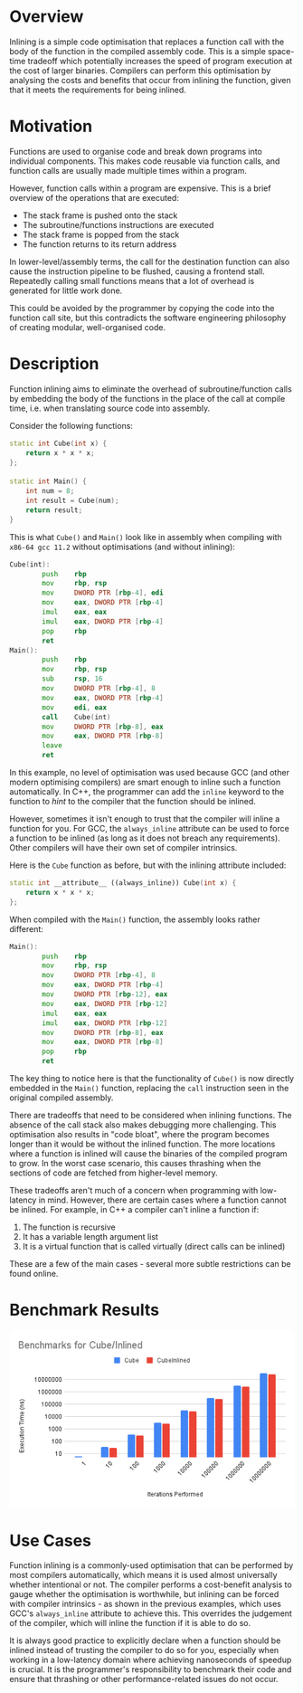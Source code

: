 # Overview

Inlining is a simple code optimisation that replaces a function call with the body of the function in the compiled assembly code. This is a simple space-time tradeoff which potentially increases the speed of program execution at the cost of larger binaries. Compilers can perform this optimisation by analysing the costs and benefits that occur from inlining the function, given that it meets the requirements for being inlined.

# Motivation

Functions are used to organise code and break down programs into individual components. This makes code reusable via function calls, and function calls are usually made multiple times within a program.

However, function calls within a program are expensive. This is a brief overview of the operations that are executed:

- The stack frame is pushed onto the stack
- The subroutine/functions instructions are executed
- The stack frame is popped from the stack
- The function returns to its return address

In lower-level/assembly terms, the call for the destination function can also cause the instruction pipeline to be flushed, causing a frontend stall. Repeatedly calling small functions means that a lot of overhead is generated for little work done.

This could be avoided by the programmer by copying the code into the function call site, but this contradicts the software engineering philosophy of creating modular, well-organised code.

# Description

Function inlining aims to eliminate the overhead of subroutine/function calls by embedding the body of the functions in the place of the call at compile time, i.e. when translating source code into assembly.

Consider the following functions:

```c++
static int Cube(int x) {
    return x * x * x; 
};

static int Main() {
    int num = 8;
    int result = Cube(num);
    return result;
}
```

This is what `Cube()` and `Main()` look like in assembly when compiling with `x86-64 gcc 11.2` without optimisations (and without inlining):

```asm
Cube(int):
        push    rbp
        mov     rbp, rsp
        mov     DWORD PTR [rbp-4], edi
        mov     eax, DWORD PTR [rbp-4]
        imul    eax, eax
        imul    eax, DWORD PTR [rbp-4]
        pop     rbp
        ret
Main():
        push    rbp
        mov     rbp, rsp
        sub     rsp, 16
        mov     DWORD PTR [rbp-4], 8
        mov     eax, DWORD PTR [rbp-4]
        mov     edi, eax
        call    Cube(int)
        mov     DWORD PTR [rbp-8], eax
        mov     eax, DWORD PTR [rbp-8]
        leave
        ret
```

In this example, no level of optimisation was used because GCC (and other modern optimising compilers) are smart enough to inline such a function automatically. In C++, the programmer can add the `inline` keyword to the function to _hint_ to the compiler that the function should be inlined.

However, sometimes it isn't enough to trust that the compiler will inline a function for you. For GCC, the `always_inline` attribute can be used to force a function to be inlined (as long as it does not breach any requirements). Other compilers will have their own set of compiler intrinsics.

Here is the `Cube` function as before, but with the inlining attribute included:

```c++
static int __attribute__ ((always_inline)) Cube(int x) {
    return x * x * x; 
};
```

When compiled with the `Main()` function, the assembly looks rather different:

```asm
Main():
        push    rbp
        mov     rbp, rsp
        mov     DWORD PTR [rbp-4], 8
        mov     eax, DWORD PTR [rbp-4]
        mov     DWORD PTR [rbp-12], eax
        mov     eax, DWORD PTR [rbp-12]
        imul    eax, eax
        imul    eax, DWORD PTR [rbp-12]
        mov     DWORD PTR [rbp-8], eax
        mov     eax, DWORD PTR [rbp-8]
        pop     rbp
        ret
```

The key thing to notice here is that the functionality of `Cube()` is now directly embedded in the `Main()` function, replacing the `call` instruction seen in the original compiled assembly.


There are tradeoffs that need to be considered when inlining functions. The absence of the call stack also makes debugging more challenging. This optimisation also results in "code bloat", where the program becomes longer than it would be without the inlined function. The more locations where a function is inlined will cause the binaries of the compiled program to grow. In the worst case scenario, this causes thrashing when the sections of code are fetched from higher-level memory.

These tradeoffs aren't much of a concern when programming with low-latency in mind. However, there are certain cases where a function cannot be inlined. For example, in C++ a compiler can't inline a function if:
1. The function is recursive
2. It has a variable length argument list
3. It is a virtual function that is called virtually (direct calls can be inlined)

These are a few of the main cases - several more subtle restrictions can be found online.

# Benchmark Results

![Cube Benchmark Results](./images/Cube.png)

# Use Cases

Function inlining is a commonly-used optimisation that can be performed by most compilers automatically, which means it is used almost universally whether intentional or not. The compiler performs a cost-benefit analysis to gauge whether the optimisation is worthwhile, but inlining can be forced with compiler intrinsics - as shown in the previous examples, which uses GCC's `always_inline` attribute to achieve this. This overrides the judgement of the compiler, which will inline the function if it is able to do so.

It is always good practice to explicitly declare when a function should be inlined instead of trusting the compiler to do so for you, especially when working in a low-latency domain where achieving nanoseconds of speedup is crucial. It is the programmer's responsibility to benchmark their code and ensure that thrashing or other performance-related issues do not occur.

